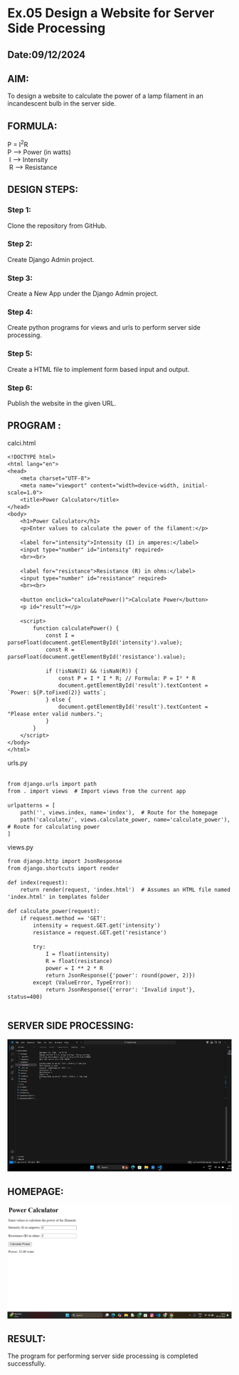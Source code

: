 # Ex.05 Design a Website for Server Side Processing
## Date:09/12/2024

## AIM:
 To design a website to calculate the power of a lamp filament in an incandescent bulb in the server side. 


## FORMULA:
P = I<sup>2</sup>R
<br> P --> Power (in watts)
<br> I --> Intensity
<br> R --> Resistance

## DESIGN STEPS:

### Step 1:
Clone the repository from GitHub.

### Step 2:
Create Django Admin project.

### Step 3:
Create a New App under the Django Admin project.

### Step 4:
Create python programs for views and urls to perform server side processing.

### Step 5:
Create a HTML file to implement form based input and output.

### Step 6:
Publish the website in the given URL.

## PROGRAM :
calci.html
```
<!DOCTYPE html>
<html lang="en">
<head>
    <meta charset="UTF-8">
    <meta name="viewport" content="width=device-width, initial-scale=1.0">
    <title>Power Calculator</title>
</head>
<body>
    <h1>Power Calculator</h1>
    <p>Enter values to calculate the power of the filament:</p>
    
    <label for="intensity">Intensity (I) in amperes:</label>
    <input type="number" id="intensity" required>
    <br><br>
    
    <label for="resistance">Resistance (R) in ohms:</label>
    <input type="number" id="resistance" required>
    <br><br>
    
    <button onclick="calculatePower()">Calculate Power</button>
    <p id="result"></p>

    <script>
        function calculatePower() {
            const I = parseFloat(document.getElementById('intensity').value);
            const R = parseFloat(document.getElementById('resistance').value);
            
            if (!isNaN(I) && !isNaN(R)) {
                const P = I * I * R; // Formula: P = I² * R
                document.getElementById('result').textContent = `Power: ${P.toFixed(2)} watts`;
            } else {
                document.getElementById('result').textContent = "Please enter valid numbers.";
            }
        }
    </script>
</body>
</html>
```


urls.py
```

from django.urls import path
from . import views  # Import views from the current app

urlpatterns = [
    path('', views.index, name='index'),  # Route for the homepage
    path('calculate/', views.calculate_power, name='calculate_power'),  # Route for calculating power
]
```
views.py

```
from django.http import JsonResponse
from django.shortcuts import render

def index(request):
    return render(request, 'index.html')  # Assumes an HTML file named 'index.html' in templates folder

def calculate_power(request):
    if request.method == 'GET':
        intensity = request.GET.get('intensity')
        resistance = request.GET.get('resistance')

        try:
            I = float(intensity)
            R = float(resistance)
            power = I ** 2 * R
            return JsonResponse({'power': round(power, 2)})
        except (ValueError, TypeError):
            return JsonResponse({'error': 'Invalid input'}, status=400)


```


## SERVER SIDE PROCESSING:
![alt text](<Screenshot 2024-12-09 105958.png>)
## HOMEPAGE:
![alt text](<Screenshot 2024-12-09 101243.png>)
## RESULT:
The program for performing server side processing is completed successfully.
